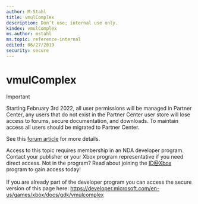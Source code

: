 ```yaml
---
author: M-Stahl
title: vmulComplex
description: Don’t use; internal use only.
kindex: vmulComplex
ms.author: mstahl
ms.topic: reference-internal
edited: 06/27/2019
security: secure
---
```


# vmulComplex
> [!IMPORTANT]
> Starting February 3rd 2022, all user permissions will be managed in Partner Center, any users that do not exist in the Partner Center user store will lose access to forums, secure documentation, and downloads. To maintain access all users should be migrated to Partner Center. <p></p>See this <a href="https://forums.xboxlive.com/articles/132187/breaking-change-user-access-for-forums-secure-docu.html">forum article</a> for more details.  

 Access to this topic requires membership in an NDA developer program. Contact your publisher or your Xbox program representative if you need direct access. Not in the program? Read about joining the <a href="https://www.xbox.com/Developers/id">ID@Xbox</a> program to gain access today!  <br/><br/>If you are already part of the developer program you can access the secure version of this page here: <a target="_blank" href="https://developer.microsoft.com/en-us/games/xbox/docs/gdk/vmulcomplex">https://developer.microsoft.com/en-us/games/xbox/docs/gdk/vmulcomplex</a>